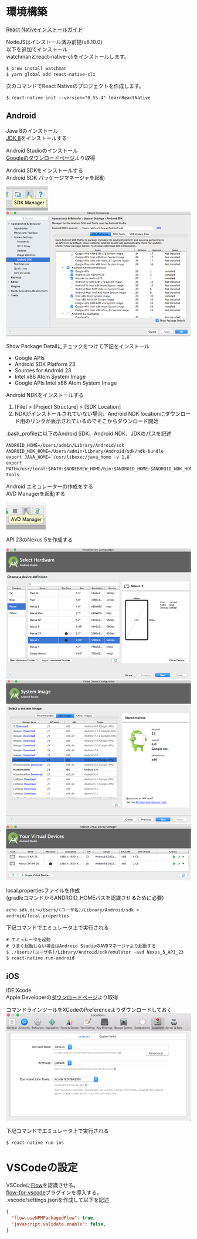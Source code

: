 # 環境構築

[React Nativeインストールガイド](https://facebook.github.io/react-native/docs/getting-started.html)

NodeJSはインストール済み前提(v8.10.0)  
以下を追加でインストール  
watchmanとreact-native-cliをインストールします。  

```
$ brew install watchman
$ yarn global add react-native-cli
```

次のコマンドでReact Nativeのプロジェクトを作成します。

```
$ react-native init --version="0.55.4" learnReactNative
```

## Android

Java 8のインストール  
[JDK 8](http://www.oracle.com/technetwork/java/javase/downloads/jdk8-downloads-2133151.html)をインストールする

Android Studioのインストール  
[Googleのダウンロードページ](https://developer.android.com/studio/index.html)より取得

Android SDKをインストールする  
Android SDK パッケージマネージャを起動

![Android SDK Manager](./docs/SDKManager.png)
![Android SDK](./docs/AndroidSDK.png)

Show Package Detailにチェックをつけて下記をインストール

* Google APIs
* Android SDK Platform 23
* Sources for Android 23
* Intel x86 Atom System Image
* Google APIs Intel x86 Atom System Image

Android NDKをインストールする  

1. [File] > [Project Structure] > [SDK Location]
2. NDKがインストールされていない場合、Android NDK locationにダウンロード用のリンクが表示されているのでそこからダウンロード開始

.bash_profileに以下のAndroid SDK、Android NDK、JDKのパスを記述

```.bash_profile
ANDROID_HOME=/Users/admin/Library/Android/sdk
ANDROID_NDK_HOME=/Users/admin/Library/Android/sdk/ndk-bundle
export JAVA_HOME=`/usr/libexec/java_home -v 1.8`
export PATH=/usr/local:$PATH:$NODEBREW_HOME/bin:$ANDROID_HOME:$ANDROID_NDK_HOME:$ANDROID_HOME/tools:$ANDROID_HOME/platform-tools
```

Android エミュレーターの作成をする  
AVD Managerを起動する  

![AVD Manager](./docs/AVDManager.png)

API 23のNexus 5を作成する  

![Nexus 5](./docs/Nexus5.png)  
![API23](./docs/API23.png)  
![AVD](./docs/AVD.png)  

local.propertiesファイルを作成  
(gradleコマンドからANDROID_HOMEパスを認識させるために必要)

```
echo sdk.dir=/Users/(ユーザ名)/Library/Android/sdk > android/local.properties
```

下記コマンドでエミュレータ上で実行される

```
# エミュレータを起動
# うまく起動しない場合はAndroid StudioのAVDマネージャより起動する
$ ./Users/(ユーザ名)/Library/Android/sdk/emulator -avd Nexus_5_API_23
$ react-native run-android
```

## iOS

IDE:Xcode  
Apple Developerの[ダウンロードページ](https://developer.apple.com/download/more/)より取得

コマンドラインツールをXCodeのPreferenceよりダウンロードしておく  
![コマンドラインツール](./docs/XcodeCommandLineTools.png)

下記コマンドでエミュレータ上で実行される

```
$ react-native run-ios
```

# VSCodeの設定
VSCodeに[Flow](https://flow.org/)を認識させる。  
[flow-for-vscode](https://github.com/flowtype/flow-for-vscode)プラグインを導入する。  
.vscode/settings.jsonを作成して以下を記述  

```settings.json
{
  "flow.useNPMPackagedFlow": true,
  "javascript.validate.enable": false,
}
```
